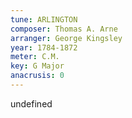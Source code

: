 ```yaml
---
tune: ARLINGTON
composer: Thomas A. Arne
arranger: George Kingsley
year: 1784-1872
meter: C.M.
key: G Major
anacrusis: 0
---
```

undefined